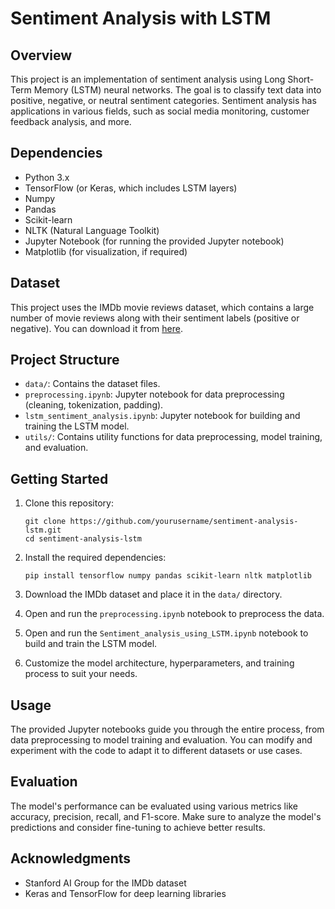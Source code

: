 
# Sentiment Analysis with LSTM

## Overview

This project is an implementation of sentiment analysis using Long Short-Term Memory (LSTM) neural networks. The goal is to classify text data into positive, negative, or neutral sentiment categories. Sentiment analysis has applications in various fields, such as social media monitoring, customer feedback analysis, and more.

## Dependencies

- Python 3.x
- TensorFlow (or Keras, which includes LSTM layers)
- Numpy
- Pandas
- Scikit-learn
- NLTK (Natural Language Toolkit)
- Jupyter Notebook (for running the provided Jupyter notebook)
- Matplotlib (for visualization, if required)

## Dataset

This project uses the IMDb movie reviews dataset, which contains a large number of movie reviews along with their sentiment labels (positive or negative). You can download it from [here](https://ai.stanford.edu/~amaas/data/sentiment/).

## Project Structure

- `data/`: Contains the dataset files.
- `preprocessing.ipynb`: Jupyter notebook for data preprocessing (cleaning, tokenization, padding).
- `lstm_sentiment_analysis.ipynb`: Jupyter notebook for building and training the LSTM model.
- `utils/`: Contains utility functions for data preprocessing, model training, and evaluation.

## Getting Started

1. Clone this repository:
   ```
   git clone https://github.com/yourusername/sentiment-analysis-lstm.git
   cd sentiment-analysis-lstm
   ```

2. Install the required dependencies:
   ```
   pip install tensorflow numpy pandas scikit-learn nltk matplotlib
   ```

3. Download the IMDb dataset and place it in the `data/` directory.

4. Open and run the `preprocessing.ipynb` notebook to preprocess the data.

5. Open and run the `Sentiment_analysis_using_LSTM.ipynb` notebook to build and train the LSTM model.

6. Customize the model architecture, hyperparameters, and training process to suit your needs.

## Usage

The provided Jupyter notebooks guide you through the entire process, from data preprocessing to model training and evaluation. You can modify and experiment with the code to adapt it to different datasets or use cases.

## Evaluation

The model's performance can be evaluated using various metrics like accuracy, precision, recall, and F1-score. Make sure to analyze the model's predictions and consider fine-tuning to achieve better results.

## Acknowledgments

- Stanford AI Group for the IMDb dataset
- Keras and TensorFlow for deep learning libraries



